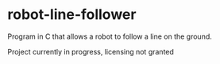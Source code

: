 # robot-line-follower
Program in C that allows a robot to follow a line on the ground.

Project currently in progress, licensing not granted
